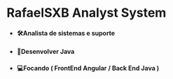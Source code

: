 #  RafaelSXB Analyst System

* #### 🛠Analista de sistemas e suporte

* #### 🚀Desenvolver Java

* #### 💻Focando ( FrontEnd Angular / Back End Java )
